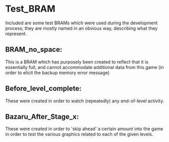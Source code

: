 # Test_BRAM

Included are some test BRAMs which were used during the development process; they are mostly named in
an obvious way, describing what they represent.

## BRAM_no_space:
This is a BRAM which has purposely been created to reflect that it is essentially full, and cannot
accommodate additional data from this game (in order to elicit the backup memory error message)

## Before_level_complete:
These were created in order to watch (repeatedly) any end-of-level activity.

## Bazaru_After_Stage_x:
These were created in order to 'skip ahead' a certain amount into the game in order to test the various
graphics related to each of the given levels.
